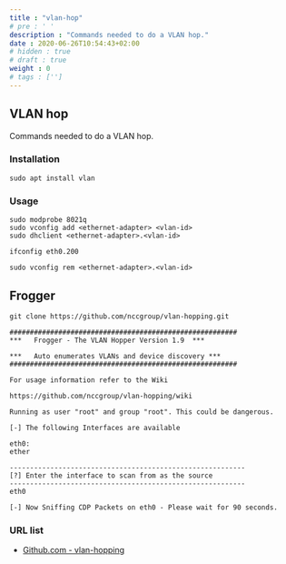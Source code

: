 ```yaml
---
title : "vlan-hop"
# pre : ' '
description : "Commands needed to do a VLAN hop."
date : 2020-06-26T10:54:43+02:00
# hidden : true
# draft : true
weight : 0
# tags : ['']
---
```


## VLAN hop

Commands needed to do a VLAN hop.

### Installation

```plain
sudo apt install vlan
```

### Usage

```plain
sudo modprobe 8021q
sudo vconfig add <ethernet-adapter> <vlan-id>
sudo dhclient <ethernet-adapter>.<vlan-id>

ifconfig eth0.200

sudo vconfig rem <ethernet-adapter>.<vlan-id>
```

## Frogger

```plain
git clone https://github.com/nccgroup/vlan-hopping.git
```

```plain
########################################################
***   Frogger - The VLAN Hopper Version 1.9  ***

***   Auto enumerates VLANs and device discovery ***
########################################################

For usage information refer to the Wiki

https://github.com/nccgroup/vlan-hopping/wiki

Running as user "root" and group "root". This could be dangerous.

[-] The following Interfaces are available

eth0:
ether

----------------------------------------------------------
[?] Enter the interface to scan from as the source
----------------------------------------------------------
eth0

[-] Now Sniffing CDP Packets on eth0 - Please wait for 90 seconds.
```

### URL list

* [Github.com - vlan-hopping](https://github.com/nccgroup/vlan-hopping.git)
